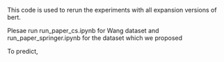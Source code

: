 This code is used to rerun the experiments with all expansion versions of bert. 

Plesae run run_paper_cs.ipynb for Wang dataset and run_paper_springer.ipynb for the dataset which we proposed

To predict, 
